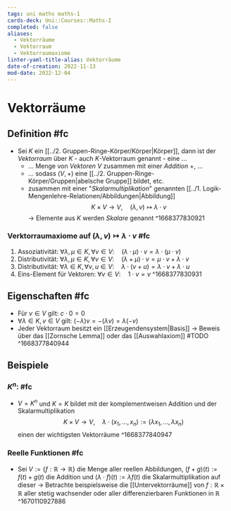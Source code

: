 ```yaml
---
tags: uni maths maths-1
cards-deck: Uni::Courses::Maths-I
completed: false
aliases:
  - Vektorräume
  - Vektorraum
  - Vektorraumaxiome
linter-yaml-title-alias: Vektorräume
date-of-creation: 2022-11-13
mod-date: 2022-12-04
---
```


# Vektorräume

## Definition #fc
- Sei $K$ ein [[../2. Gruppen-Ringe-Körper/Körper|Körper]], dann ist der *Vektorraum* über $K$ - auch $K$-Vektorraum genannt - eine …
	- … Menge von *Vektoren* $V$ zusammen mit einer *Addition* $+,$ …
	- … sodass $(V,+)$ eine [[../2. Gruppen-Ringe-Körper/Gruppen|abelsche Gruppe]] bildet, etc.
	- zusammen mit einer "*Skalarmultiplikation*" genannten [[../1. Logik-Mengenlehre-Relationen/Abbildungen|Abbildung]] $$K\times V\rightarrow V,\quad(\lambda,v)\mapsto\lambda\cdot v$$
	→ Elemente aus $K$ werden *Skalare* genannt
^1668377830921

### Verktorraumaxiome auf $(\lambda,v)\mapsto\lambda\cdot v$ #fc
1. Assoziativität: $\forall\lambda,\mu\in K,\forall v\in V:\quad(\lambda\cdot\mu)\cdot v=\lambda\cdot(\mu\cdot v)$
2. Distributivität: $\forall\lambda,\mu\in K,\forall v\in V:\quad(\lambda+\mu)\cdot v=\mu\cdot v+\lambda\cdot v$
3. Distributivität: $\forall\lambda\in K,\forall v,u\in V:\quad\lambda\cdot(v+u)=\lambda\cdot v+\lambda\cdot u$
4. Eins-Element für Vektoren: $\forall v\in V:\quad1\cdot v=v$
^1668377830931

## Eigenschaften #fc
- Für $v\in V$ gilt: $c\cdot0=0$
- $\forall\lambda\in K,v\in V$ gilt: $(−\lambda)v=−(\lambda v)=\lambda(−v)$
- Jeder Vektorraum besitzt ein [[Erzeugendensystem|Basis]]
	→ Beweis über das [[Zornsche Lemma]] oder das [[Auswahlaxiom]] #TODO
^1668377840944

## Beispiele

### $K^n:$ #fc
- $V=K^n$ und $K=K$ bildet mit der komplementweisen Addition und der Skalarmultiplikation $$K\times V\rightarrow V,\quad\lambda\cdot(x_1,\dots,x_n):=(\lambda x_1,\dots,\lambda x_n)$$ einen der wichtigsten Vektorräume
^1668377840947

### Reelle Funktionen #fc
- Sei $V:=\{f:\mathbb{R}\rightarrow\mathbb{R}\}$ die Menge aller reellen Abbildungen, $(f+g)(t):=f(t)+g(t)$ die Addition und $(\lambda\cdot f)(t):=\lambda f(t)$ die Skalarmultiplikation auf dieser
	→ Betrachte beispielsweise die [[Untervektorräume]] von $f:\mathbb{R}\times\mathbb{R}$ aller stetig wachsender oder aller differenzierbaren Funktionen in $\mathbb{R}$
^1670110927886
